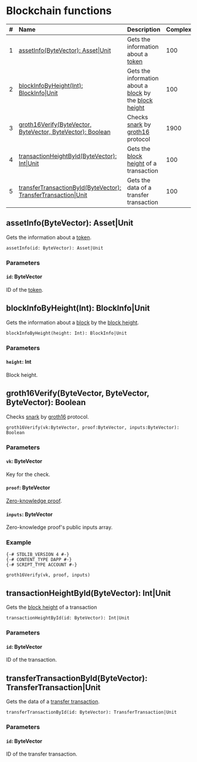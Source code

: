 # Blockchain functions

|   #  | Name | Description | Complexity |
| :--- | :--- | :--- | :--- |
|   1  | [assetInfo(ByteVector): Аsset&#124;Unit](#asset-info) | Gets the information about a [token](/en/blockchain/token) | 100 |
|   2  | [blockInfoByHeight(Int): BlockInfo&#124;Unit](#block-info-by-height) | Gets the information about a [block](/en/blockchain/block) by the [block height](/en/blockchain/block/block-height) | 100 |
|   3  |  [groth16Verify(ByteVector, ByteVector, ByteVector): Boolean](#groth) | Checks [snark](https://media.consensys.net/introduction-to-zksnarks-with-examples-3283b554fc3b) by [groth16](https://eprint.iacr.org/2016/260.pdf) protocol | 1900 |
|   4  | [transactionHeightById(ByteVector): Int&#124;Unit](#transaction-height-by-id) | Gets the [block height](/en/blockchain/block/block-height) of a transaction | 100 |
|   5  | [transferTransactionById(ByteVector): TransferTransaction&#124;Unit](#transfer-transaction-by-id) | Gets the data of a transfer transaction | 100 |

## assetInfo(ByteVector): Аsset|Unit<a id="asset-info"></a>

Gets the information about a [token](/en/blockchain/token).

```
assetInfo(id: ByteVector): Аsset|Unit
```

### Parameters

#### `id`: ByteVector

ID of the [token](/en/blockchain/token).

## blockInfoByHeight(Int): BlockInfo|Unit<a id="block-info-by-height"></a>

Gets the information about a [block](/en/blockchain/block) by the [block height](/en/blockchain/block/block-height).

```
blockInfoByHeight(height: Int): BlockInfo|Unit
```

### Parameters

#### `height`: Int

Block height.

## groth16Verify(ByteVector, ByteVector, ByteVector): Boolean
 <a id="groth"></a>

Checks [snark](https://media.consensys.net/introduction-to-zksnarks-with-examples-3283b554fc3b) by [groth16](https://eprint.iacr.org/2016/260.pdf) protocol.

```
groth16Verify(vk:ByteVector, proof:ByteVector, inputs:ByteVector): Boolean
```

### Parameters

#### `vk`: ByteVector

Key for the check.

#### `proof`: ByteVector

[Zero-knowledge proof](https://en.wikipedia.org/wiki/Zero-knowledge_proof).

#### `inputs`: ByteVector

Zero-knowledge proof's public inputs array.

### Example

```
{-# STDLIB_VERSION 4 #-}
{-# CONTENT_TYPE DAPP #-}
{-# SCRIPT_TYPE ACCOUNT #-}
 
groth16Verify(vk, proof, inputs)
```

## transactionHeightById(ByteVector): Int|Unit<a id="transaction-height-by-id"></a>

Gets the [block height](/en/blockchain/block/block-height) of a transaction

```
transactionHeightById(id: ByteVector): Int|Unit
```

### Parameters

#### `id`: ByteVector

ID of the transaction.

## transferTransactionById(ByteVector): TransferTransaction|Unit<a id="transfer-transaction-by-id"></a>

Gets the data of a [transfer transaction](/en/blockchain/transaction-type/transfer-transaction).

```
transferTransactionById(id: ByteVector): TransferTransaction|Unit
```

### Parameters

#### `id`: ByteVector

ID of the transfer transaction.
